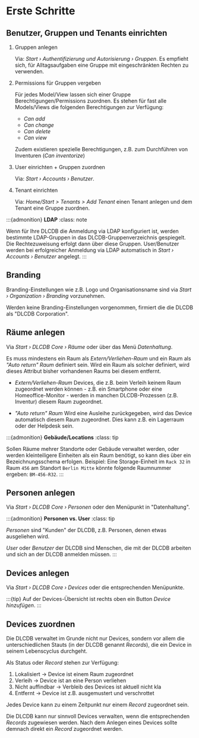 # Erste Schritte

## Benutzer, Gruppen und Tenants einrichten

1. Gruppen anlegen

   Via: *Start › Authentifizierung und Autorisierung › Gruppen*. Es empfieht sich, für Alltagsaufgaben eine Gruppe mit eingeschränkten Rechten zu verwenden.

1. Permissions für Gruppen vergeben

   Für jedes Model/View lassen sich einer Gruppe Berechtigungen/Permissions zuordnen. Es stehen für fast alle Models/Views die folgenden Berechtigungen zur Verfügung:

   * *Can add*
   * *Can change*
   * *Can delete*
   * *Can view*

   Zudem existieren spezielle Berechtigungen, z.B. zum Durchführen von Inventuren (*Can inventorize*)

1. User einrichten + Gruppen zuordnen

   Via: *Start › Accounts › Benutzer*.

1. Tenant einrichten

   Via: *Home/Start > Tenants > Add Tenant* einen Tenant anlegen und dem Tenant eine Gruppe zuordnen.

:::{admonition} **LDAP**
:class: note

Wenn für Ihre DLCDB die Anmeldung via LDAP konfiguriert ist, werden bestimmte LDAP-Gruppen in das DLCDB-Gruppenverzeichnis gespiegelt. Die Rechtezuweisung erfolgt dann über diese Gruppen. User/Benutzer werden bei erfolgreicher Anmeldung via LDAP automatisch in *Start › Accounts › Benutzer* angelegt.
:::

## Branding

Branding-Einstellungen wie z.B. Logo und Organisationsname sind via *Start › Organization › Branding* vorzunehmen.

Werden keine Branding-Einstellungen vorgenommen, firmiert die die DLCDB als "DLCDB Corporation".

## Räume anlegen

Via *Start › DLCDB Core › Räume* oder über das Menü *Datenhaltung*.

Es muss mindestens ein Raum als *Extern/Verliehen-Raum* und ein Raum als *"Auto return" Raum* definiert sein. Wird ein Raum als solcher definiert, wird dieses Attribut bisher vorhandenen Raums bei diesem entfernt.

* *Extern/Verliehen-Raum*
  Devices, die z.B. beim Verleih keinem Raum zugeordnet werden können - z.B. ein Smartphone oder eine Homeoffice-Monitor - werden in manchen DLCDB-Prozessen (z.B. Inventur) diesem Raum zugeordnet.

* *"Auto return" Raum*
  Wird eine Ausleihe zurückgegeben, wird das Device automatisch diesem Raum zugeordnet. Dies kann z.B. ein Lagerraum oder der Helpdesk sein.

:::{admonition} **Gebäude/Locations**
:class: tip

Sollen Räume mehrer Standorte oder Gebäude verwaltet werden, oder werden kleinteiligere Einheiten als ein Raum benötigt, so kann dies über ein Bezeichnungsschema erfolgen. Beispiel: Eine Storage-Einheit im `Rack 32` in Raum `456` am Standort `Berlin Mitte` könnte folgende Raumnummer ergeben: `BM-456-R32`.
:::

## Personen anlegen

Via *Start › DLCDB Core › Personen* oder den Menüpunkt in "Datenhaltung".

:::{admonition} **Personen vs. User**
:class: tip

*Personen* sind "Kunden" der DLCDB, z.B. Personen, denen etwas ausgeliehen wird.

*User* oder *Benutzer* der DLCDB sind Menschen, die mit der DLCDB arbeiten und sich an der DLCDB anmelden müssen.
:::

## Devices anlegen

Via *Start › DLCDB Core › Devices* oder die entsprechenden Menüpunkte.

:::{tip}
Auf der Devices-Übersicht ist rechts oben ein Button *Device hinzufügen*.
:::

## Devices zuordnen

Die DLCDB verwaltet im Grunde nicht nur Devices, sondern vor allem die unterschiedlichen Stauts (in der DLCDB genannt *Records*), die ein Device in seinem Lebenscyclus durchgeht.

Als Status oder *Record* stehen zur Verfügung:

1. Lokalisiert → Device ist einem Raum zugeordnet
1. Verleih → Device ist an eine Person verliehen
1. Nicht auffindbar → Verbleib des Devices ist aktuell nicht kla
1. Entfernt → Device ist z.B. ausgemustert und verschrottet

Jedes Device kann zu einem Zeitpunkt nur einem *Record* zugeordnet sein.

Die DLCDB kann nur sinnvoll Devices verwalten, wenn die entsprechenden *Records* zugewiesen werden. Nach dem Anlegen eines Devices sollte demnach direkt ein *Record* zugeordnet werden.
